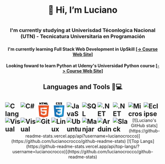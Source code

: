 <div align="center">
  <h1>👋 Hi, I’m Luciano<h1>
  <h3>I'm currently studying at Univerisdad Téconlogica Nacional (UTN) - Tecnicatura Universitaria en Programación<h3>
  <h4>I'm currently learning Full Stack Web Development in UpSkill <a href="https://upskillcourses.com/courses/essential-web-developer-course">[-> Course Web Site]</a><h4>
  <h4>Looking foward to learn Python at Udemy's Universidad Python course <a href="https://www.udemy.com/course/universidad-python-desde-cero-hasta-experto-django-flask-rest-web/">[-> Course Web Site]</a><h4>
</div>

<div align="left">
  <h2 align="center">Languages and Tools 🏅💻<h2>
  <p>
    <!--Lenguajes-->
    <a href="https://www.cprogramming.com/" target="_blank"><img align="left" alt="C langauge" width="50" height="50" src="https://raw.githubusercontent.com/jmnote/z-icons/master/svg/c.svg"></a>
    <a href="https://docs.microsoft.com/en-us/dotnet/csharp/" target="_blank"><img align="left" alt="C#" width="50" height="50" src="https://raw.githubusercontent.com/jmnote/z-icons/master/svg/csharp.svg"></a>
    <a href="https://www.w3schools.com/html/html_intro.asp" target="_blank"><img align="left" alt="HTML" width="50" height="50" src="https://raw.githubusercontent.com/devicons/devicon/master/icons/html5/html5-original-wordmark.svg"></a>
    <a href="https://www.w3schools.com/css/css_intro.asp" target="_blank"><img align="left" alt="CSS" width="50" height="50" src="https://raw.githubusercontent.com/devicons/devicon/master/icons/css3/css3-original-wordmark.svg"></a>
    <a href="https://www.w3schools.com/js/js_intro.asp" target="_blank"><img align="left" alt="JavaScript" width="50" height="50" src="https://raw.githubusercontent.com/jmnote/z-icons/master/svg/javascript.svg"></a>
    <a href="https://www.w3schools.com/sql/sql_intro.asp" target="_blank"><img align="left" alt="SQL" width="50" height="50" src="https://img.icons8.com/dotty/80/000000/sql.png"></a>
    <!--Frameworks-->
    <a href="https://dotnet.microsoft.com/" target="_blank"><img align="left" alt=".NET Core" width="50" height="50" src="https://upload.wikimedia.org/wikipedia/commons/e/ee/.NET_Core_Logo.svg"></a>
    <a href="https://www.microsoft.com/es-ar/download/details.aspx?id=30653" target="_blank"><img align="left" alt=".NET FrameWork" width="50" height="50" src="https://www.vectorlogo.zone/logos/dotnet/dotnet-vertical.svg"></a>
    <a href="https://www.microsoft.com/es-es/sql-server/sql-server-downloads" target="_blank"><img align="left" alt="Microsoft SQL" width="50" height="50" src="https://img.icons8.com/color/48/000000/microsoft-sql-server.png"></a>
    <!--IDE's y Herramientas-->
    <a href="https://www.eclipse.org/" target="_blank"><img align="left" alt="Eclipse" width="50" height="50" src="https://www.vectorlogo.zone/logos/eclipse/eclipse-icon.svg"></a>
    <a href="https://visualstudio.microsoft.com/es/downloads/" target="_blank"><img align="left" alt="Visual Studio" width="50" height="50" src="https://seeklogo.com/images/V/visual-studio-logo-14F95CF819-seeklogo.com.png"></a>
    <a href="https://code.visualstudio.com/" target="_blank"><img align="left" alt="Visual Studio Code" width="50" height="50" src="https://www.vectorlogo.zone/logos/visualstudio_code/visualstudio_code-icon.svg"></a>
    <a href="https://git-scm.com/" target="_blank"><img align="left" alt="Git" width="50" height="50" src="https://www.vectorlogo.zone/logos/git-scm/git-scm-icon.svg"></a>
    <a href="https://linux.org/" target="_blank"><img align="left" alt="Linux" width="50" height="50" src="https://www.vectorlogo.zone/logos/linux/linux-icon.svg"></a>
    <a href="https://ubuntu.com/" target="_blank"><img align="left" alt="Ubuntu" width="50" height="50" src="https://www.vectorlogo.zone/logos/ubuntu/ubuntu-icon.svg"></a>
    <a href="https://manjaro.org/" target="_blank"><img align="left" alt="Manjaro" width="50" height="50" src="https://upload.wikimedia.org/wikipedia/commons/thumb/3/3e/Manjaro-logo.svg/256px-Manjaro-logo.svg.png"></a>
    <a href="https://www.arduino.cc/" target="_blank"><img align="left" alt="Arduino" width="50" height="50" src="https://www.vectorlogo.zone/logos/arduino/arduino-icon.svg"></a>
    <a href="https://slack.com/" target="_blank"><img align="left" alt="Slack" width="50" height="50" src="https://www.vectorlogo.zone/logos/slack/slack-tile.svg"></a>
  </p>
</div>


<div align ="center">
  [![Luciano's GitHub stats](https://github-readme-stats.vercel.app/api?username=lucianocrocco)](https://github.com/lucianocrocco/github-readme-stats)
  [![Top Langs](https://github-readme-stats.vercel.app/api/top-langs/?username=lucianocrocco)](https://github.com/lucianocrocco/github-readme-stats)
</div>